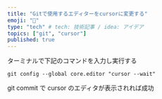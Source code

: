 ```yaml
---
title: "Gitで使用するエディターをcursorに変更する"
emoji: "🐥"
type: "tech" # tech: 技術記事 / idea: アイデア
topics: ["git", "cursor"]
published: true
---
```


ターミナルで下記のコマンドを入力し実行する

```
git config --global core.editor "cursor --wait"
```

git commit で cursor のエディタが表示されれば成功
